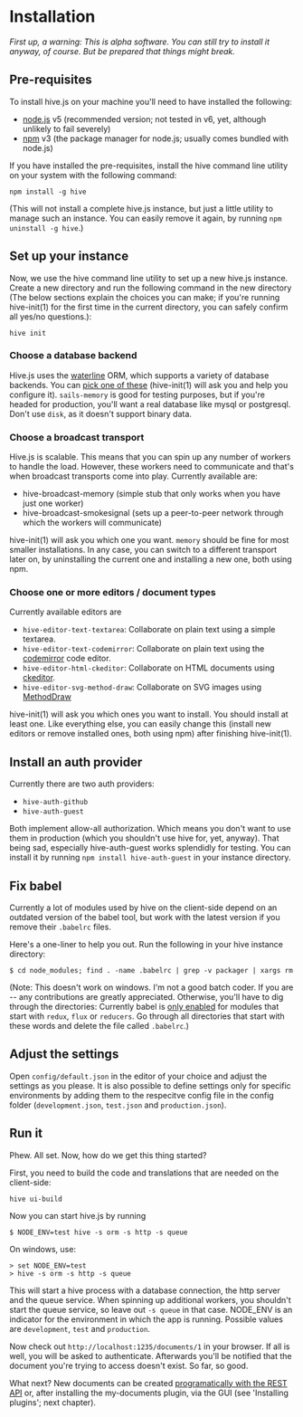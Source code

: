 # Installation
*First up, a warning: This is alpha software. You can still try to install it anyway, of course. But be prepared that things might break.*

## Pre-requisites
To install hive.js on your machine you'll need to have installed the following:
 * [node.js](http://nodejs.org) v5 (recommended version; not tested in v6, yet, although unlikely to fail severely)
 * [npm](http://npmjs.org) v3 (the package manager for node.js; usually comes bundled with node.js)

If you have installed the pre-requisites, install the hive command line utility on your system with the following command:
```
npm install -g hive
```
(This will not install a complete hive.js instance, but just a little utility to manage such an instance. You can easily remove it again, by running `npm uninstall -g hive`.)

## Set up your instance
Now, we use the hive command line utility to set up a new hive.js instance. Create a new directory and run the following command in the new directory (The below sections explain the choices you can make; if you're running hive-init(1) for the first time in the current directory, you can safely confirm all yes/no questions.):
```
hive init
```

### Choose a database backend
Hive.js uses the [waterline](https://github.com/balderdashy/waterline) ORM, which supports a variety of database backends. You can [pick one of these](https://github.com/balderdashy/waterline-docs#supported-adapters) (hive-init(1) will ask you and help you configure it). `sails-memory` is good for testing purposes, but if you're headed for production, you'll want a real database like mysql or postgresql. Don't use `disk`, as it doesn't support binary data.

### Choose a broadcast transport
Hive.js is scalable. This means that you can spin up any number of workers to handle the load. However, these workers need to communicate and that's when broadcast transports come into play. Currently available are:

 * hive-broadcast-memory (simple stub that only works when you have just one worker)
 * hive-broadcast-smokesignal (sets up a peer-to-peer network through which the workers will communicate)

hive-init(1) will ask you which one you want. `memory` should be fine for most smaller installations. In any case, you can switch to a different transport later on, by uninstalling the current one and installing a new one, both using npm.

### Choose one or more editors / document types
Currently available editors are

 * `hive-editor-text-textarea`: Collaborate on plain text using a simple textarea.
 * `hive-editor-text-codemirror`: Collaborate on plain text using the [codemirror](http://codemirror.net) code editor.
 * `hive-editor-html-ckeditor`: Collaborate on HTML documents using [ckeditor](http://ckeditor.com/).
 * `hive-editor-svg-method-draw`: Collaborate on SVG images using [MethodDraw](https://github.com/duopixel/Method-Draw)

hive-init(1) will ask you which ones you want to install. You should install at least one. Like everything else, you can easily change this (install new editors or remove installed ones, both using npm) after finishing hive-init(1).

## Install an auth provider
Currently there are two auth providers:

* `hive-auth-github`
* `hive-auth-guest`

Both implement allow-all authorization. Which means you don't want to use them in production (which you shouldn't use hive for, yet, anyway). That being sad, especially hive-auth-guest works splendidly for testing. You can install it by running `npm install hive-auth-guest` in your instance directory.

## Fix babel
Currently a lot of modules used by hive on the client-side depend on an outdated version of the babel tool, but work with the latest version if you remove their `.babelrc` files.

Here's a one-liner to help you out. Run the following in your hive instance directory:

```
$ cd node_modules; find . -name .babelrc | grep -v packager | xargs rm
```

(Note: This doesn't work on windows. I'm not a good batch coder. If you are -- any contributions are greatly appreciated. Otherwise, you'll have to dig through the directories: Currently babel is [only enabled](https://github.com/hivejs/hive-ui/blob/master/index.js#L42) for modules that start with  `redux`, `flux` or  `reducers`. Go through all directories that start with these words and delete the file called `.babelrc`.)

## Adjust the settings
Open `config/default.json` in the editor of your choice and adjust the settings as you please. It is also possible to define settings only for specific environments by adding them to the respecitve config file in the config folder (`development.json`, `test.json` and `production.json`).

## Run it
Phew. All set. Now, how do we get this thing started?

First, you need to build the code and translations that are needed on the client-side:

```
hive ui-build
```

Now you can start hive.js by running

```
$ NODE_ENV=test hive -s orm -s http -s queue
```

On windows, use:
```
> set NODE_ENV=test
> hive -s orm -s http -s queue
```

This will start a hive process with a database connection, the http server and the queue service. When spinning up additional workers, you shouldn't start the queue service, so leave out `-s queue` in that case. NODE_ENV is an indicator for the environment in which the app is running. Possible values are `development`, `test` and `production`.

Now check out `http://localhost:1235/documents/1` in your browser. If all is well, you will be asked to authenticate. Afterwards you'll be notified that the document you're trying to access doesn't exist. So far, so good.

What next? New documents can be created [programatically with the REST API](http://docs.hivejs.org/developing_peripherals/interface_rest_api.html) or, after installing the my-documents plugin, via the GUI (see 'Installing plugins'; next chapter).
